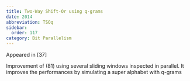 ```yaml
---
title: Two-Way Shift-Or using q-grams
date: 2014
abbreviation: TSOq
sidebar:
  order: 117
category: Bit Parallelism
---
```


Appeared in [37]

Improvement of (81) using several sliding windows inspected in parallel. It improves the performances by simulating a super alphabet with q-grams
